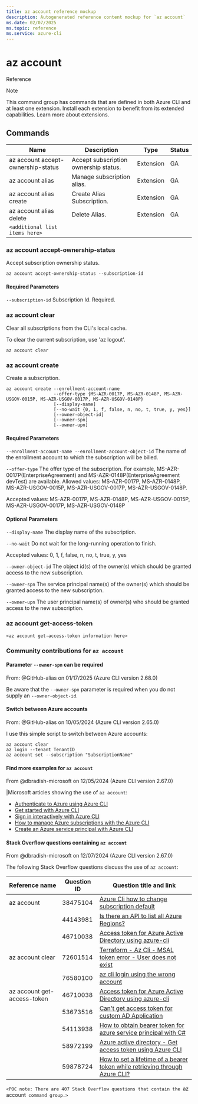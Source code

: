 ```yaml
---
title: az account reference mockup
description: Autogenerated reference content mockup for `az account`
ms.date: 02/07/2025
ms.topic: reference
ms.service: azure-cli
---
```


# az account
Reference

> [!NOTE]
> This command group has commands that are defined in both Azure CLI and at least one extension. Install each extension to benefit from its extended capabilities. Learn more about extensions.

## Commands

|Name|Description|Type|Status|
|-|-|-|-|
|az account accept-ownership-status	| Accept subscription ownership status. | Extension	| GA |
|az account alias | Manage subscription alias. | Extension| GA |
|az account alias create | Create Alias Subscription. | Extension | GA |
|az account alias delete | Delete Alias. | Extension | GA |
|`<additional list items here>`| | | |

### az account accept-ownership-status

Accept subscription ownership status.

```azurecli
az account accept-ownership-status --subscription-id
```

#### Required Parameters

`--subscription-id`
    Subscription Id. Required.

### az account clear

Clear all subscriptions from the CLI's local cache.

To clear the current subscription, use 'az logout'.

```azurecli
az account clear
```

### az account create

Create a subscription.

```azurecli
az account create --enrollment-account-name
                  --offer-type {MS-AZR-0017P, MS-AZR-0148P, MS-AZR-USGOV-0015P, MS-AZR-USGOV-0017P, MS-AZR-USGOV-0148P}
                  [--display-name]
                  [--no-wait {0, 1, f, false, n, no, t, true, y, yes}]
                  [--owner-object-id]
                  [--owner-spn]
                  [--owner-upn]
```

#### Required Parameters

`--enrollment-account-name --enrollment-account-object-id`
The name of the enrollment account to which the subscription will be billed.

`--offer-type`
The offer type of the subscription. For example, MS-AZR-0017P(EnterpriseAgreement) and MS-AZR-0148P(EnterpriseAgreement devTest) are available. Allowed values: MS-AZR-0017P, MS-AZR-0148P, MS-AZR-USGOV-0015P, MS-AZR-USGOV-0017P, MS-AZR-USGOV-0148P.

Accepted values: MS-AZR-0017P, MS-AZR-0148P, MS-AZR-USGOV-0015P, MS-AZR-USGOV-0017P, MS-AZR-USGOV-0148P

#### Optional Parameters

`--display-name`
The display name of the subscription.

`--no-wait`
Do not wait for the long-running operation to finish.

Accepted values: 0, 1, f, false, n, no, t, true, y, yes

`--owner-object-id`
The object id(s) of the owner(s) which should be granted access to the new subscription.

`--owner-spn`
The service principal name(s) of the owner(s) which should be granted access to the new subscription.

`--owner-upn`
The user principal name(s) of owner(s) who should be granted access to the new subscription.

### az account get-access-token

`<az account get-access-token information here>`

### Community contributions for `az account`

#### Parameter `--owner-spn` can be required

From: @GitHub-alias on 01/17/2025 (Azure CLI version 2.68.0)

Be aware that the `--owner-spn` parameter is required when you do not supply an `--owner-object-id`.

#### Switch between Azure accounts

From: @GitHub-alias on 10/05/2024 (Azure CLI version 2.65.0)

I use this simple script to switch between Azure accounts:

```azurecli
az account clear
az login --tenant TenantID
az account set --subscription "SubscriptionName"
```

#### Find more examples for `az account`

From @dbradish-microsoft on 12/05/2024 (Azure CLI version 2.67.0)

|Microsoft articles showing the use of `az account`:

* [Authenticate to Azure using Azure CLI](/cli/azure/authenticate-azure-cli)
* [Get started with Azure CLI](/cli/azure/get-started-with-azure-cli)
* [Sign in interactively with Azure CLI](/cli/azure/authenticate-azure-cli-interactively)
* [How to manage Azure subscriptions with the Azure CLI](/cli/azure/manage-azure-subscriptions-azure-cli)
* [Create an Azure service principal with Azure CLI](/cli/azure/azure-cli-sp-tutorial-1)

#### Stack Overflow questions containing `az account`

From @dbradish-microsoft on 12/07/2024 (Azure CLI version 2.67.0)

The following Stack Overflow questions discuss the use of `az account`:

Reference name | Question ID | Question title and link |
|-|-|-|
|az account | 38475104 | [Azure Cli how to change subscription default](https://stackoverflow.com/questions/38475104)
||44143981 | [Is there an API to list all Azure Regions?](https://stackoverflow.com/questions/44143981)
||46710038 | [Access token for Azure Active Directory using azure-cli](https://stackoverflow.com/questions/46710038)
|az account clear | 72601514 | [Terraform - Az Cli - MSAL token error - User does not exist](https://stackoverflow.com/questions/72601514)
|| 76580100| [az cli login using the wrong account](https://stackoverflow.com/questions/76580100)
| az account get-access-token |46710038 | [Access token for Azure Active Directory using azure-cli](https://stackoverflow.com/questions/46710038)
| | 53673516 | [Can't get access token for custom AD Application](https://stackoverflow.com/questions/53673516)
| | 54113938 | [How to obtain bearer token for azure service principal with C#](https://stackoverflow.com/questions/54113938)
| | 58972199 | [Azure active directory - Get access token using Azure CLI](https://stackoverflow.com/questions/58972199)
| | 59878724 | [How to set a lifetime of a bearer token while retrieving through Azure CLI?](https://stackoverflow.com/questions/59878724)

`<POC note: There are 407 Stack Overflow questions that contain the `az account` command group.>`
